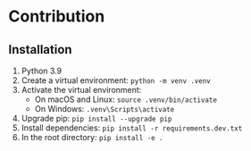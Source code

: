 # Contribution

## Installation

1. Python 3.9
2. Create a virtual environment: `python -m venv .venv`
3. Activate the virtual environment:
   - On macOS and Linux: `source .venv/bin/activate`
   - On Windows: `.venv\Scripts\activate`
4. Upgrade pip: `pip install --upgrade pip`
5. Install dependencies: `pip install -r requirements.dev.txt`
6. In the root directory: `pip install -e .`